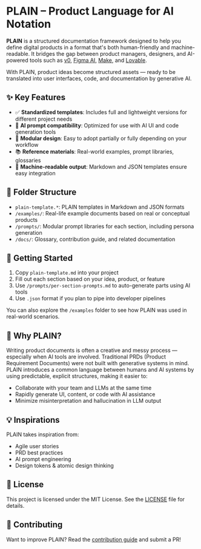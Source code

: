 # PLAIN – Product Language for AI Notation

**PLAIN** is a structured documentation framework designed to help you define digital products in a format that's both human-friendly and machine-readable. It bridges the gap between product managers, designers, and AI-powered tools such as [v0](https://v0.dev), [Figma AI](https://www.figma.com/blog/design-ai), [Make](https://www.make.com), and [Lovable](https://www.lovable.so/).

With PLAIN, product ideas become structured assets — ready to be translated into user interfaces, code, and documentation by generative AI.

## ✨ Key Features

- ✅ **Standardized templates**: Includes full and lightweight versions for different project needs
- 🤖 **AI prompt compatibility**: Optimized for use with AI UI and code generation tools
- 🧩 **Modular design**: Easy to adopt partially or fully depending on your workflow
- 📚 **Reference materials**: Real-world examples, prompt libraries, glossaries
- 🔄 **Machine-readable output**: Markdown and JSON templates ensure easy integration

## 📂 Folder Structure

- `plain-template.*`: PLAIN templates in Markdown and JSON formats
- `/examples/`: Real-life example documents based on real or conceptual products
- `/prompts/`: Modular prompt libraries for each section, including persona generation
- `/docs/`: Glossary, contribution guide, and related documentation

## 🚀 Getting Started

1. Copy `plain-template.md` into your project
2. Fill out each section based on your idea, product, or feature
3. Use `/prompts/per-section-prompts.md` to auto-generate parts using AI tools
4. Use `.json` format if you plan to pipe into developer pipelines

You can also explore the `/examples` folder to see how PLAIN was used in real-world scenarios.

## 🧠 Why PLAIN?
Writing product documents is often a creative and messy process — especially when AI tools are involved. Traditional PRDs (Product Requirement Documents) were not built with generative systems in mind. PLAIN introduces a common language between humans and AI systems by using predictable, explicit structures, making it easier to:
- Collaborate with your team and LLMs at the same time
- Rapidly generate UI, content, or code with AI assistance
- Minimize misinterpretation and hallucination in LLM output

## 💡 Inspirations

PLAIN takes inspiration from:
- Agile user stories
- PRD best practices
- AI prompt engineering
- Design tokens & atomic design thinking

## 📄 License

This project is licensed under the MIT License. See the [LICENSE](./LICENSE) file for details.

## 🙌 Contributing

Want to improve PLAIN? Read the [contribution guide](./docs/contribution-guide.md) and submit a PR!
